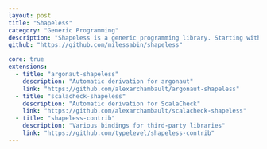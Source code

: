 ```yaml
---
layout: post
title: "Shapeless"
category: "Generic Programming"
description: "Shapeless is a generic programming library. Starting with implementations of Scrap your boilerplate and higher rank polymorphism in Scala, it quickly grew to provide advanced abstract tools like heterogenous lists and automatic instance derivation for type classes."
github: "https://github.com/milessabin/shapeless"

core: true
extensions:
  - title: "argonaut-shapeless"
    description: "Automatic derivation for argonaut"
    link: "https://github.com/alexarchambault/argonaut-shapeless"
  - title: "scalacheck-shapeless"
    description: "Automatic derivation for ScalaCheck"
    link: "https://github.com/alexarchambault/scalacheck-shapeless"
  - title: "shapeless-contrib"
    description: "Various bindings for third-party libraries"
    link: "https://github.com/typelevel/shapeless-contrib"
---
```


